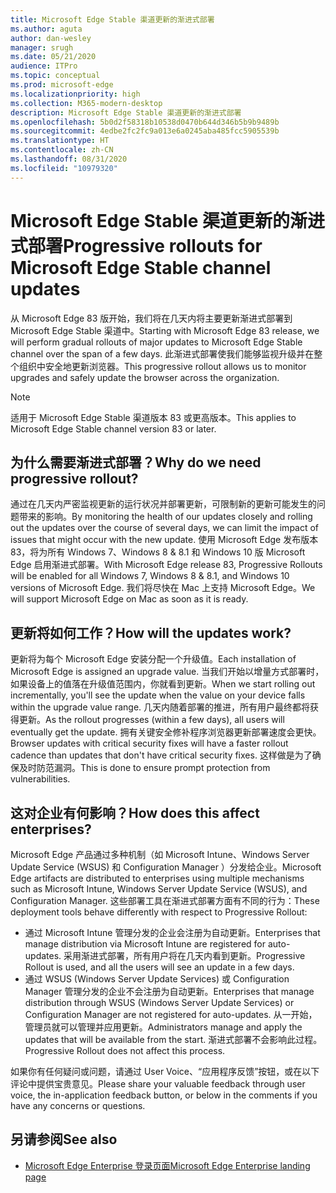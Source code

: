 ```yaml
---
title: Microsoft Edge Stable 渠道更新的渐进式部署
ms.author: aguta
author: dan-wesley
manager: srugh
ms.date: 05/21/2020
audience: ITPro
ms.topic: conceptual
ms.prod: microsoft-edge
ms.localizationpriority: high
ms.collection: M365-modern-desktop
description: Microsoft Edge Stable 渠道更新的渐进式部署
ms.openlocfilehash: 5b0d2f58318b10538d0470b644d346b5b9b9489b
ms.sourcegitcommit: 4edbe2fc2fc9a013e6a0245aba485fcc5905539b
ms.translationtype: HT
ms.contentlocale: zh-CN
ms.lasthandoff: 08/31/2020
ms.locfileid: "10979320"
---
```

# <span data-ttu-id="9605f-103">Microsoft Edge Stable 渠道更新的渐进式部署</span><span class="sxs-lookup"><span data-stu-id="9605f-103">Progressive rollouts for Microsoft Edge Stable channel updates</span></span>

<span data-ttu-id="9605f-104">从 Microsoft Edge 83 版开始，我们将在几天内将主要更新渐进式部署到 Microsoft Edge Stable 渠道中。</span><span class="sxs-lookup"><span data-stu-id="9605f-104">Starting with Microsoft Edge 83 release, we will perform gradual rollouts of major updates to Microsoft Edge Stable channel over the span of a few days.</span></span> <span data-ttu-id="9605f-105">此渐进式部署使我们能够监视升级并在整个组织中安全地更新浏览器。</span><span class="sxs-lookup"><span data-stu-id="9605f-105">This progressive rollout allows us to monitor upgrades and safely update the browser across the organization.</span></span>

> [!NOTE]
> <span data-ttu-id="9605f-106">适用于 Microsoft Edge Stable 渠道版本 83 或更高版本。</span><span class="sxs-lookup"><span data-stu-id="9605f-106">This applies to Microsoft Edge Stable channel version 83 or later.</span></span>

## <span data-ttu-id="9605f-107">为什么需要渐进式部署？</span><span class="sxs-lookup"><span data-stu-id="9605f-107">Why do we need progressive rollout?</span></span>

<span data-ttu-id="9605f-108">通过在几天内严密监视更新的运行状况并部署更新，可限制新的更新可能发生的问题带来的影响。</span><span class="sxs-lookup"><span data-stu-id="9605f-108">By monitoring the health of our updates closely and rolling out the updates over the course of several days, we can limit the impact of issues that might occur with the new update.</span></span> <span data-ttu-id="9605f-109">使用 Microsoft Edge 发布版本 83，将为所有 Windows 7、Windows 8 & 8.1 和 Windows 10 版 Microsoft Edge 启用渐进式部署。</span><span class="sxs-lookup"><span data-stu-id="9605f-109">With Microsoft Edge release 83, Progressive Rollouts will be enabled for all Windows 7, Windows 8 & 8.1, and Windows 10 versions of Microsoft Edge.</span></span> <span data-ttu-id="9605f-110">我们将尽快在 Mac 上支持 Microsoft Edge。</span><span class="sxs-lookup"><span data-stu-id="9605f-110">We will support Microsoft Edge on Mac as soon as it is ready.</span></span>

## <span data-ttu-id="9605f-111">更新将如何工作？</span><span class="sxs-lookup"><span data-stu-id="9605f-111">How will the updates work?</span></span>

<span data-ttu-id="9605f-112">更新将为每个 Microsoft Edge 安装分配一个升级值。</span><span class="sxs-lookup"><span data-stu-id="9605f-112">Each installation of Microsoft Edge is assigned an upgrade value.</span></span> <span data-ttu-id="9605f-113">当我们开始以增量方式部署时，如果设备上的值落在升级值范围内，你就看到更新。</span><span class="sxs-lookup"><span data-stu-id="9605f-113">When we start rolling out incrementally, you'll see the update when the value on your device falls within the upgrade value range.</span></span> <span data-ttu-id="9605f-114">几天内随着部署的推进，所有用户最终都将获得更新。</span><span class="sxs-lookup"><span data-stu-id="9605f-114">As the rollout progresses (within a few days), all users will eventually get the update.</span></span> <span data-ttu-id="9605f-115">拥有关键安全修补程序浏览器更新部署速度会更快。</span><span class="sxs-lookup"><span data-stu-id="9605f-115">Browser updates with critical security fixes will have a faster rollout cadence than updates that don't have critical security fixes.</span></span> <span data-ttu-id="9605f-116">这样做是为了确保及时防范漏洞。</span><span class="sxs-lookup"><span data-stu-id="9605f-116">This is done to ensure prompt protection from vulnerabilities.</span></span>

## <span data-ttu-id="9605f-117">这对企业有何影响？</span><span class="sxs-lookup"><span data-stu-id="9605f-117">How does this affect enterprises?</span></span>

<span data-ttu-id="9605f-118">Microsoft Edge 产品通过多种机制（如 Microsoft Intune、Windows Server Update Service (WSUS) 和 Configuration Manager ）分发给企业。</span><span class="sxs-lookup"><span data-stu-id="9605f-118">Microsoft Edge artifacts are distributed to enterprises using multiple mechanisms such as Microsoft Intune, Windows Server Update Service (WSUS), and Configuration Manager.</span></span> <span data-ttu-id="9605f-119">这些部署工具在渐进式部署方面有不同的行为：</span><span class="sxs-lookup"><span data-stu-id="9605f-119">These deployment tools behave differently with respect to Progressive Rollout:</span></span>

- <span data-ttu-id="9605f-120">通过 Microsoft Intune 管理分发的企业会注册为自动更新。</span><span class="sxs-lookup"><span data-stu-id="9605f-120">Enterprises that manage distribution via Microsoft Intune are registered for auto-updates.</span></span> <span data-ttu-id="9605f-121">采用渐进式部署，所有用户将在几天内看到更新。</span><span class="sxs-lookup"><span data-stu-id="9605f-121">Progressive Rollout is used, and all the users will see an update in a few days.</span></span>
- <span data-ttu-id="9605f-122">通过 WSUS (Windows Server Update Services) 或 Configuration Manager 管理分发的企业不会注册为自动更新。</span><span class="sxs-lookup"><span data-stu-id="9605f-122">Enterprises that manage distribution through WSUS (Windows Server Update Services) or Configuration Manager are not registered for auto-updates.</span></span> <span data-ttu-id="9605f-123">从一开始，管理员就可以管理并应用更新。</span><span class="sxs-lookup"><span data-stu-id="9605f-123">Administrators manage and apply the updates that will be available from the start.</span></span> <span data-ttu-id="9605f-124">渐进式部署不会影响此过程。</span><span class="sxs-lookup"><span data-stu-id="9605f-124">Progressive Rollout does not affect this process.</span></span>

<span data-ttu-id="9605f-125">如果你有任何疑问或问题，请通过 User Voice、“应用程序反馈”按钮，或在以下评论中提供宝贵意见。</span><span class="sxs-lookup"><span data-stu-id="9605f-125">Please share your valuable feedback through user voice, the in-application feedback button, or below in the comments if you have any concerns or questions.</span></span>

## <span data-ttu-id="9605f-126">另请参阅</span><span class="sxs-lookup"><span data-stu-id="9605f-126">See also</span></span>

- [<span data-ttu-id="9605f-127">Microsoft Edge Enterprise 登录页面</span><span class="sxs-lookup"><span data-stu-id="9605f-127">Microsoft Edge Enterprise landing page</span></span>](https://aka.ms/EdgeEnterprise)
